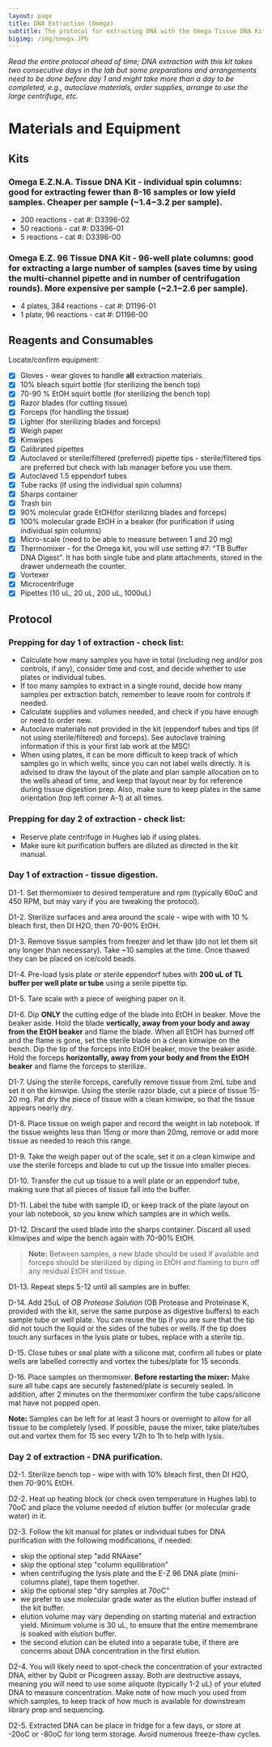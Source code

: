 ```yaml
---
layout: page
title: DNA Extraction (Omega)
subtitle: The protocol for extracting DNA with the Omega Tissue DNA Kit
bigimg: /img/omega.JPG
---
```


*Read the entire protocol ahead of time; DNA extraction with this kit takes two consecutive days in the lab but some preparations and arrangements need to be done before day 1 and might take more than a day to be completed, e.g., autoclave materials, order supplies, arrange to use the large centrifuge, etc.* 

# Materials and Equipment

## Kits

### Omega E.Z.N.A. Tissue DNA Kit - individual spin columns: good for extracting fewer than 8-16 samples or low yield samples. Cheaper per sample (~$1.4-$3.2 per sample).
 * 200 reactions - cat #: D3396-02
 * 50 reactions - cat #: D3396-01
 * 5 reactions - cat #: D3396-00

### Omega E.Z. 96 Tissue DNA Kit - 96-well plate columns: good for extracting a large number of samples (saves time by using the multi-channel pipette and in number of centrifugation rounds). More expensive per sample (~$2.1-$2.6 per sample).
 * 4 plates, 384 reactions - cat #: D1196-01
 * 1 plate, 96 reactions - cat #: D1196-00


## Reagents and Consumables
Locate/confirm equipment: 
- [x] Gloves - wear gloves to handle **all** extraction materials.
- [x] 10% bleach squirt bottle (for sterilizing the bench top)
- [x] 70-90 % EtOH squirt bottle (for sterilizing the bench top)
- [x] Razor blades (for cutting tissue)
- [x] Forceps (for handling the tissue)
- [x] Lighter (for sterilizing blades and forceps)
- [x] Weigh paper 
- [x] Kimwipes
- [x] Calibrated pipettes
- [x] Autoclaved or sterile/filtered (preferred) pipette tips - sterile/filtered tips are preferred but check with lab manager before you use them.
- [x] Autoclaved 1.5 eppendorf tubes
- [x] Tube racks (if using the individual spin columns)
- [x] Sharps container
- [x] Trash bin
- [x] 90% molecular grade EtOH(for sterilizing blades and forceps)
- [x] 100% molecular grade EtOH in a beaker (for purification if using individual spin columns)
- [x] Micro-scale (need to be able to measure between 1 and 20 mg)
- [x] Thermomixer - for the Omega kit, you will use setting #7: "TB Buffer DNA Digest". It has both single tube and plate attachments, stored in the drawer underneath the counter. 
- [x] Vortexer
- [x] Microcentrifuge 
- [x] Pipettes (10 uL, 20 uL, 200 uL, 1000uL)

## Protocol

### Prepping for day 1 of extraction - check list:

* Calculate how many samples you have in total (including neg and/or pos controls, if any), consider time and cost, and decide whether to use plates or individual tubes.
* If too many samples to extract in a single round, decide how many samples per extraction batch, remember to leave room for controls if needed.
* Calculate supplies and volumes needed, and check if you have enough or need to order new.
* Autoclave materials not provided in the kit (eppendorf tubes and tips (if not using sterile/filtered) and forceps). See autoclave training information if this is your first lab work at the MSC!
* When using plates, it can be more difficult to keep track of which samples go in which wells, since you can not label wells directly. It is advised to draw the layout of the plate and plan sample allocation on to the wells ahead of time, and keep that layout near by for reference during tissue digestion prep. Also, make sure to keep plates in the same orientation (top left corner A-1) at all times.

### Prepping for day 2 of extraction - check list:

* Reserve plate centrifuge in Hughes lab if using plates.
* Make sure kit purification buffers are diluted as directed in the kit manual.

### Day 1 of extraction - tissue digestion.

D1-1. Set thermomixer to desired temperature and rpm (typically 60oC and 450 RPM, but may vary if you are tweaking the protocol).

D1-2. Sterilize surfaces and area around the scale - wipe with with 10 % bleach first, then DI H2O, then 70-90% EtOH.

D1-3. Remove tissue samples from freezer and let thaw (do not let them sit any longer than necessary). Take ~10 samples at the time. Once thawed they can be placed on ice/cold beads.

D1-4. Pre-load lysis plate or sterile eppendorf tubes with **200 uL of TL buffer per well plate or tube** using a serile pipette tip. 

D1-5. Tare scale with a piece of weighing paper on it.

D1-6. Dip **ONLY** the cutting edge of the blade into EtOH in beaker. Move the beaker aside. Hold the blade **vertically, away from your body and away from the EtOH beaker** and flame the blade. When all EtOH has burned off and the flame is gone, set the sterile blade on a clean kimwipe on the bench. Dip the tip of the forceps into EtOH beaker, move the beaker aside. Hold the forceps **horizontally, away from your body and from the EtOH beaker** and flame the forceps to sterilize. 

D1-7. Using the sterile forceps, carefully remove tissue from 2mL tube and set it on the kimwipe. Using the sterile razor blade, cut a piece of tissue 15-20 mg. Pat dry the piece of tissue with a clean kimwipe, so that the tissue appears nearly dry.

D1-8. Place tissue on weigh paper and record the weight in lab notebook. If the tissue weights less than 15mg or more than 20mg, remove or add more tissue as needed to reach this range. 

D1-9. Take the weigh paper out of the scale, set it on a clean kimwipe and use the sterile forceps and blade to cut up the tissue into smaller pieces.

D1-10. Transfer the cut up tissue to a well plate or an eppendorf tube, making sure that all pieces of tissue fall into the buffer. 

D1-11. Label the tube with sample ID, or keep track of the plate layout on your lab notebook, so you know which samples are in which wells.

D1-12. Discard the used blade into the sharps container. Discard all used kimwipes and wipe the bench again with 70-90% EtOH.
 
 > **Note:** Between samples, a new blade should be used if available and forceps should be sterilized by diping in EtOH and flaming to burn off any residual EtOH and tissue.

D1-13. Repeat steps 5-12 until all samples are in buffer.

D-14. Add 25uL of *OB Protease Solution* (OB Protease and Proteinase K, provided with the kit, serve the same purpose as digestive buffers) to each sample tube or well plate. You can reuse the tip if you are sure that the tip did not touch the liquid or the sides of the tubes or wells. If the tip does touch any surfaces in the lysis plate or tubes, replace with a sterile tip.

D-15. Close tubes or seal plate with a silicone mat, confirm all tubes or plate wells are labelled correctly and vortex the tubes/plate for 15 seconds.

D-16. Place samples on thermomixer. **Before restarting the mixer:** Make sure all tube caps are securely fastened/plate is securely sealed. In addition, after 2 minutes on the thermomixer confirm the tube caps/silicone mat have not popped open.

 **Note:** Samples can be left for at least 3 hours or overnight to allow for all tissue to be completely lysed. If possible, pause the mixer, take plate/tubes out and vortex them for 15 sec every 1/2h to 1h to help with lysis.


### Day 2 of extraction - DNA purification.

D2-1. Sterilize bench top - wipe with with 10% bleach first, then DI H2O, then 70-90% EtOH.

D2-2. Heat up heating block (or check oven temperature in Hughes lab) to 70oC and place the volume needed of elution buffer (or molecular grade water) in it.

D2-3. Follow the kit manual for plates or individual tubes for DNA purification with the following modifications, if needed:

   * skip the optional step "add RNAase"
   * skip the optional step "column equilibration"
   * when centrifuging the lysis plate and the E-Z 96 DNA plate (mini-columns plate), tape them together. 
   * skip the optional step "dry samples at 70oC"
   * we prefer to use molecular grade water as the elution buffer instead of the kit buffer.
   * elution volume may vary depending on starting material and extraction yield. Minimum volume is 30 uL, to ensure that the entire memembrane is soaked with elution buffer. 
   * the second elution can be eluted into a separate tube, if there are concerns about DNA concentration in the first elution. 

D2-4. You will likely need to spot-check the concentration of your extracted DNA, either by Qubit or Picogreen assay. Both are destructive assays, meaning you will need to use some aliquote (typically 1-2 uL) of your eluted DNA to measure concentration. Make note of how much you used from which samples, to keep track of how much is available for downstream library prep and sequencing.  

D2-5. Extracted DNA can be place in fridge for a few days, or store at -20oC or -80oC for long term storage. Avoid numerous freeze-thaw cycles.
